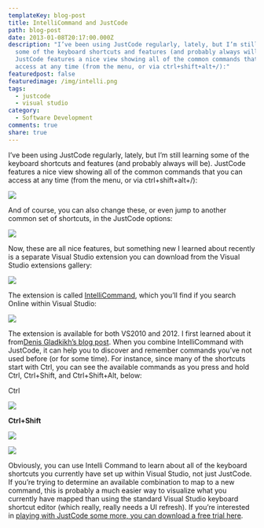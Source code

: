 ```yaml
---
templateKey: blog-post
title: IntelliCommand and JustCode
path: blog-post
date: 2013-01-08T20:17:00.000Z
description: "I’ve been using JustCode regularly, lately, but I’m still learning
  some of the keyboard shortcuts and features (and probably always will be).
  JustCode features a nice view showing all of the common commands that you can
  access at any time (from the menu, or via ctrl+shift+alt+/):"
featuredpost: false
featuredimage: /img/intelli.png
tags:
  - justcode
  - visual studio
category:
  - Software Development
comments: true
share: true
---
```

I’ve been using JustCode regularly, lately, but I’m still learning some of the keyboard shortcuts and features (and probably always will be). JustCode features a nice view showing all of the common commands that you can access at any time (from the menu, or via ctrl+shift+alt+/):

![](/img/intelli.png)

And of course, you can also change these, or even jump to another common set of shortcuts, in the JustCode options:

![](/img/shortcuts.png)

Now, these are all nice features, but something new I learned about recently is a separate Visual Studio extension you can download from the Visual Studio extensions gallery:

![](/img/tools.png)

The extension is called [IntelliCommand](http://visualstudiogallery.msdn.microsoft.com/83f59659-abc1-4bfa-9779-42f687af0481), which you’ll find if you search Online within Visual Studio:

![](/img/intelli-command.png)

The extension is available for both VS2010 and 2012. I first learned about it from[Denis Gladkikh’s blog post](http://outcoldman.com/en/blog/show/326). When you combine IntelliCommand with JustCode, it can help you to discover and remember commands you’ve not used before (or for some time). For instance, since many of the shortcuts start with Ctrl, you can see the available commands as you press and hold Ctrl, Ctrl+Shift, and Ctrl+Shift+Alt, below:

Ctrl

![](/img/ctrl.png)

**Ctrl+Shift**

![](/img/ctrl-shift.png)

![](/img/ctrl-shift-alt.png)

Obviously, you can use Intelli Command to learn about all of the keyboard shortcuts you currently have set up within Visual Studio, not just JustCode. If you’re trying to determine an available combination to map to a new command, this is probably a much easier way to visualize what you currently have mapped than using the standard Visual Studio keyboard shortcut editor (which really, really needs a UI refresh). If you’re interested in [playing with JustCode some more, you can download a free trial here](http://www.telerik.com/products/justcode.aspx).